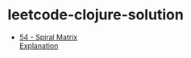 # leetcode-clojure-solution

* [54 - Spiral Matrix](https://github.com/noitcudni/leetcode-clojure-solution/blob/master/src/leetcode_clojure_solution/54_spiral_matrix.clj) <br/>
[Explanation](https://polymorphiclabs.io/posts-output/2020-04-21-leetcode-spiral-print-matrix/)
